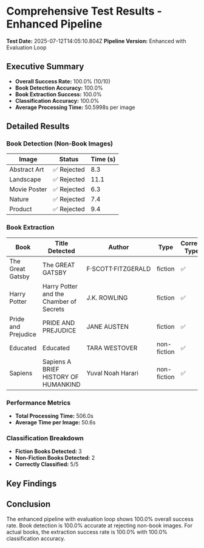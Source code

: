 # Comprehensive Test Results - Enhanced Pipeline

**Test Date:** 2025-07-12T14:05:10.804Z
**Pipeline Version:** Enhanced with Evaluation Loop

## Executive Summary

- **Overall Success Rate:** 100.0% (10/10)
- **Book Detection Accuracy:** 100.0%
- **Book Extraction Success:** 100.0%
- **Classification Accuracy:** 100.0%
- **Average Processing Time:** 50.5998s per image

## Detailed Results

### Book Detection (Non-Book Images)

| Image | Status | Time (s) |
|-------|--------|----------|
| Abstract Art | ✅ Rejected | 8.3 |
| Landscape | ✅ Rejected | 11.1 |
| Movie Poster | ✅ Rejected | 6.3 |
| Nature | ✅ Rejected | 7.4 |
| Product | ✅ Rejected | 9.4 |

### Book Extraction

| Book | Title Detected | Author | Type | Correct Type | Content Length | Time (s) | Status |
|------|----------------|--------|------|--------------|----------------|----------|--------|
| The Great Gatsby | The GREAT GATSBY | F·SCOTT·FITZGERALD | fiction | ✅ | 1238 | 85.5 | ✅ |
| Harry Potter | Harry Potter and the Chamber of Secrets | J.K. ROWLING | fiction | ✅ | 1068 | 64.7 | ✅ |
| Pride and Prejudice | PRIDE AND PREJUDICE | JANE AUSTEN | fiction | ✅ | 9 | 125.5 | ✅ |
| Educated | Educated | TARA WESTOVER | non-fiction | ✅ | 609 | 66.1 | ✅ |
| Sapiens | Sapiens A BRIEF HISTORY OF HUMANKIND | Yuval Noah Harari | non-fiction | ✅ | 1530 | 121.8 | ✅ |

### Performance Metrics

- **Total Processing Time:** 506.0s
- **Average Time per Image:** 50.6s

### Classification Breakdown

- **Fiction Books Detected:** 3
- **Non-Fiction Books Detected:** 2
- **Correctly Classified:** 5/5

## Key Findings

## Conclusion

The enhanced pipeline with evaluation loop shows 100.0% overall success rate. Book detection is 100.0% accurate at rejecting non-book images. For actual books, the extraction success rate is 100.0% with 100.0% classification accuracy.
